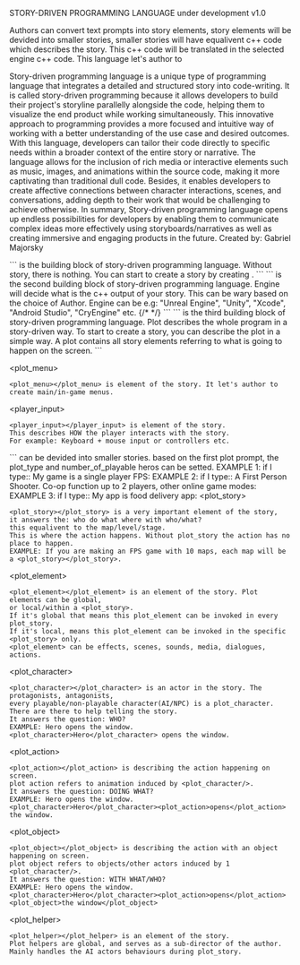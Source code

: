 STORY-DRIVEN PROGRAMMING LANGUAGE
under development v1.0

Authors can convert text prompts into story elements, 
story elements will be devided into smaller stories,
smaller stories will have equalivent c++ code which describes the story.
This c++ code will be translated in the selected engine c++ code.
This language let's author to 

Story-driven programming language is a unique type of programming language that integrates a detailed and structured story into code-writing. It is called story-driven programming because it allows developers to build their project's storyline parallelly alongside the code, helping them to visualize the end product while working simultaneously.
This innovative approach to programming provides a more focused and intuitive way of working with a better understanding of the use case and desired outcomes. With this language, developers can tailor their code directly to specific needs within a broader context of the entire story or narrative.
The language allows for the inclusion of rich media or interactive elements such as music, images, and animations within the source code, making it more captivating than traditional dull code. Besides, it enables developers to create affective connections between character interactions, scenes, and conversations, adding depth to their work that would be challenging to achieve otherwise.
In summary, Story-driven programming language opens up endless possibilities for developers by enabling them to communicate complex ideas more effectively using storyboards/narratives as well as creating immersive and engaging products in the future.
Created by: Gabriel Majorsky


<story>
```
<story></story> is the building block of story-driven programming language.
Without story, there is nothing.
You can start to create a story by creating <story></story>.
```

<engine>
```
<engine></engine> is the second building block of story-driven programming language.
Engine will decide what is the c++ output of your story. This can be wary based on the choice of Author.
Engine can be e.g: "Unreal Engine", "Unity", "Xcode", "Android Studio", "CryEngine" etc.
<engine src="unreal5" platform="macos" format="c++">
    {/* <!-- This part describes the video game engine and the platform used to write the video game --> */}
</engine> 
```

<plot>
```
<plot></plot> is the third building block of story-driven programming language.
Plot describes the whole program in a story-driven way.
To start to create a story, you can describe the plot in a simple way.
A plot contains all story elements referring to what is going to happen on the screen.
```


<plot_menu>
```
<plot_menu></plot_menu> is element of the story. It let's author to create main/in-game menus.
```

<player_input>
```
<player_input></player_input> is element of the story. 
This describes HOW the player interacts with the story.
For example: Keyboard + mouse input or controllers etc.
```

<plot> 
```
<plot></plot> can be devided into smaller stories.
<plot type="?" number_of_playable_heroes="?">
based on the first plot prompt, the plot_type and number_of_playable heros can be setted.
EXAMPLE 1: if I type:: My game is a single player FPS:
<plot type="FPS" number_of_playable_heroes="1">
EXAMPLE 2: if I type:: A First Person Shooter. Co-op function up to 2 players, other online game modes:
<plot type="FPS" number_of_playable_heroes="2" offline_type="coop" online_type="all">
 EXAMPLE 3: if I type:: My app is food delivery app:
<plot type="mobile_app" number_of_playable_heroes="1">
<plot type="refers the story structure" number_of_playable_heroes="refers the playable characters"
```

<plot_story>
```
<plot_story></plot_story> is a very important element of the story,
it answers the: who do what where with who/what?
this equalivent to the map/level/stage.
This is where the action happens. Without plot_story the action has no place to happen.
EXAMPLE: If you are making an FPS game with 10 maps, each map will be a <plot_story></plot_story>.
```
<plot_element>
```
<plot_element></plot_element> is an element of the story. Plot elements can be global, 
or local/within a <plot_story>.
If it's global that means this plot_element can be invoked in every plot_story.
If it's local, means this plot_element can be invoked in the specific <plot_story> only.
<plot_element> can be effects, scenes, sounds, media, dialogues, actions.
```

<plot_character>
```
<plot_character></plot_character> is an actor in the story. The protagonists, antagonists, 
every playable/non-playable character(AI/NPC) is a plot_character.
There are there to help telling the story.
It answers the question: WHO?
EXAMPLE: Hero opens the window. 
<plot_character>Hero</plot_character> opens the window. 
```

<plot_action>
```
<plot_action></plot_action> is describing the action happening on screen.
plot action refers to animation induced by <plot_character/>.
It answers the question: DOING WHAT?
EXAMPLE: Hero opens the window. 
<plot_character>Hero</plot_character><plot_action>opens</plot_action> the window. 
```

<plot_object>
```
<plot_object></plot_object> is describing the action with an object happening on screen.
plot object refers to objects/other actors induced by 1 <plot_character/>.
It answers the question: WITH WHAT/WHO?
EXAMPLE: Hero opens the window. 
<plot_character>Hero</plot_character><plot_action>opens</plot_action><plot_object>the window</plot_object> 
```

<plot_helper>
```
<plot_helper></plot_helper> is an element of the story. 
Plot helpers are global, and serves as a sub-director of the author.
Mainly handles the AI actors behaviours during plot_story.
```
